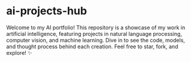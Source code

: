 # ai-projects-hub
Welcome to my AI portfolio! This repository is a showcase of my work in artificial intelligence, featuring projects in natural language processing, computer vision, and machine learning. Dive in to see the code, models, and thought process behind each creation. Feel free to star, fork, and explore! ✨
